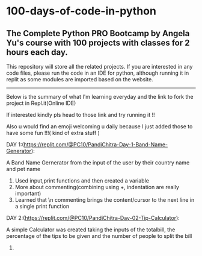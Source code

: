 # 100-days-of-code-in-python
The Complete Python PRO Bootcamp by Angela Yu's course with 100 projects with classes for 2 hours each day.
-----------------------------------------------------------------------------------------------------------------------------------------------------------------------------------
This repository will store all the related projects. If you are interested in any code files, please run the code in an IDE for python, although running it in replit as some modules are imported based on the website.
___________________________________________________________________________________________________________________________________________________________________________________
Below is the summary of what I'm learning everyday and the link to fork the project in Repl.it(Online IDE)

If interested kindly pls head to those link and try running it !! 

Also u would find an emoji welcoming u daily because I just added those to have some fun !!!( kind of extra stuff )

DAY 1:(https://replit.com/@PC10/PandiChitra-Day-1-Band-Name-Generator):

A Band Name Gernerator from the input of the user by their country name and pet name
1) Used input,print functions and then created a variable
2) More about commenting(combining using +, indentation are really important) 
3) Learned that \n commenting brings the content/cursor to the next line in a single print function

DAY 2:(https://replit.com/@PC10/PandiChitra-Day-02-Tip-Calculator):
 
 A simple Calculator was created taking the inputs of the totalbill, the percentage of the tips to be given and the number of people to split the bill
 
 1)


